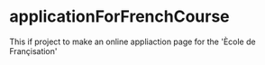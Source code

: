 # applicationForFrenchCourse

This if project to make an online appliaction page for the 'Ècole de Françisation' 
